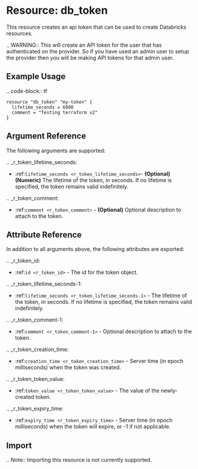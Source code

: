 # Resource: db_token

This resource creates an api token that can be used to create Databricks resources. 

.. WARNING:: This will create an API token for the user that has authenticated on the provider. So if you have used an 
    admin user to setup the provider then you will be making API tokens for that admin user. 

## Example Usage

.. code-block:: tf
    
    resource "db_token" "my-token" {
      lifetime_seconds = 6000
      comment = "Testing terraform v2"
    }

## Argument Reference

The following arguments are supported:

.. _r_token_lifetime_seconds:
* :ref:`lifetime_seconds <r_token_lifetime_seconds>`- **(Optional) (Numeric)** The lifetime of the token, in seconds. 
If no lifetime is specified, the token remains valid indefinitely.

.. _r_token_comment:
* :ref:`comment <r_token_comment>` - **(Optional)** Optional description to attach to the token.


## Attribute Reference
In addition to all arguments above, the following attributes are exported:

.. _r_token_id:
* :ref:`id <r_token_id>` - The id for the token object.

.. _r_token_lifetime_seconds-1:    
* :ref:`lifetime_seconds <r_token_lifetime_seconds-1>` - The lifetime of the token, in seconds. If no lifetime is specified, 
the token remains valid indefinitely.

.. _r_token_comment-1:
* :ref:`comment <r_token_comment-1>` - Optional description to attach to the token.

.. _r_token_creation_time:
* :ref:`creation_time <r_token_creation_time>` - Server time (in epoch milliseconds) when the token was created.

.. _r_token_token_value:
* :ref:`token_value <r_token_token_value>` - The value of the newly-created token.

.. _r_token_expiry_time:
* :ref:`expiry_time <r_token_expiry_time>` - Server time (in epoch milliseconds) when the token will expire, or -1 if not applicable.

## Import

.. Note:: Importing this resource is not currently supported.
  